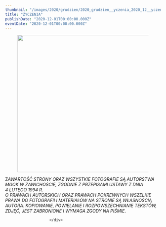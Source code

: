 ```yaml
---
thumbnail: "/images/2020/grudzien/2020_grudzien__yczenia_2020_12__yczenia_zyczenia2.jpg"
title: "ŻYCZENIA"
publishDate: "2020-12-01T00:00:00.000Z"
eventDate: "2020-12-01T00:00:00.000Z"
---
```


<div class="entry-content">
							
							
<figure class="wp-block-image size-large"><a href="http://mgok-zawichost.pl/wp-content/uploads/2020/12/zyczenia2.png"><img fetchpriority="high" decoding="async" width="664" height="442" src="/images/2020/grudzien/2020_grudzien__yczenia_2020_12__yczenia_zyczenia2.jpg" alt="" class="wp-image-7751" srcset="/images/2020/grudzien/2020_grudzien__yczenia_2020_12__yczenia_zyczenia2.jpg 664w, /images/2020/grudzien/zyczenia2-300x200.png 300w" sizes="(max-width: 664px) 100vw, 664px"></a></figure>



<p>Z<em>AWARTOŚĆ STRONY ORAZ WSZYSTKIE FOTOGRAFIE SĄ AUTORSTWA MGOK W ZAWICHOŚCIE, ZGODNIE Z PRZEPISAMI USTAWY Z DNIA&nbsp;</em><br><em>4 LUTEGO 1994 R.<br>O PRAWACH AUTORSKICH ORAZ PRAWACH POKREWNYCH WSZELKIE PRAWA DO FOTOGRAFII I MATERIAŁÓW NA STRONIE SĄ WŁASNOŚCIĄ AUTORA. KOPIOWANIE, POWIELANIE I ROZPOWSZECHNIANIE TEKSTÓW, ZDJĘĆ, JEST ZABRONIONE I WYMAGA ZGODY NA PIŚMIE</em>.</p>
						
						</div>
